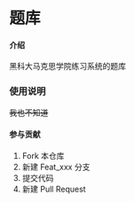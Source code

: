 # 题库

#### 介绍
黑科大马克思学院练习系统的题库

### 使用说明
~~我也不知道~~

#### 参与贡献

1.  Fork 本仓库
2.  新建 Feat_xxx 分支
3.  提交代码
4.  新建 Pull Request
